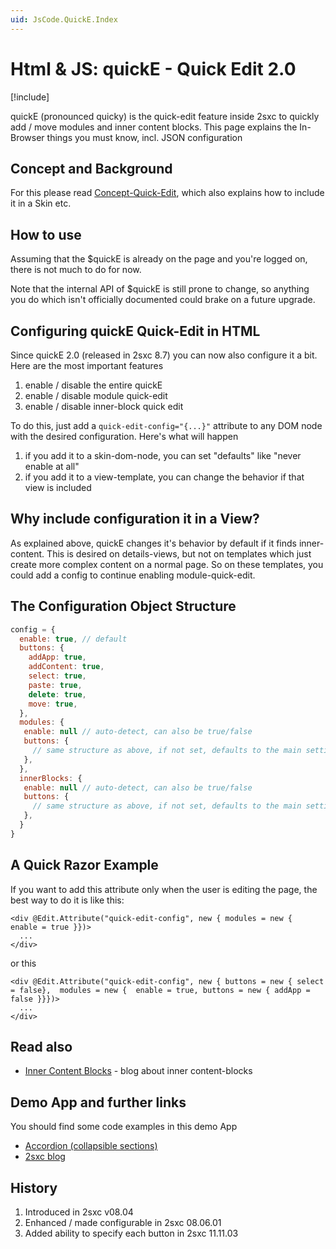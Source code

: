 ```yaml
---
uid: JsCode.QuickE.Index
---
```

# Html & JS: quickE - Quick Edit 2.0

[!include[](~/pages/basics/stack/_shared-float-summary.md)]
<style>.context-box-summary .edit-custom { visibility: visible; } </style>

quickE (pronounced quicky) is the quick-edit feature inside 2sxc to quickly add / move modules and inner content blocks.
This page explains the In-Browser things you must know, incl. JSON configuration

## Concept and Background
For this please read [Concept-Quick-Edit](xref:Basics.Browser.EditUx.QuickE), which also explains how to include it in a Skin etc.

## How to use
Assuming that the $quickE is already on the page and you're logged on, there is not much to do for now. 

Note that the internal API of $quickE is still prone to change, so anything you do which isn't officially documented could brake on a future upgrade. 

## Configuring quickE Quick-Edit in HTML
Since quickE 2.0 (released in 2sxc 8.7) you can now also configure it a bit. Here are the most important features

1. enable / disable the entire quickE
1. enable / disable module quick-edit
1. enable / disable inner-block quick edit

To do this, just add a `quick-edit-config="{...}"` attribute to any DOM node with the desired configuration. Here's what will happen

1. if you add it to a skin-dom-node, you can set "defaults" like "never enable at all"
1. if you add it to a view-template, you can change the behavior if that view is included

## Why include configuration it in a View?
As explained above, quickE changes it's behavior by default if it finds inner-content. This is desired on details-views, but not on templates which just create more complex content on a normal page. So on these templates, you could add a config to continue enabling module-quick-edit.

## The Configuration Object Structure
```JavaScript
config = {
  enable: true, // default
  buttons: {
    addApp: true,
    addContent: true,
    select: true,
    paste: true,
    delete: true,
    move: true,
  },
  modules: {
   enable: null // auto-detect, can also be true/false
   buttons: {
     // same structure as above, if not set, defaults to the main settings
   },
  },
  innerBlocks: {
   enable: null // auto-detect, can also be true/false
   buttons: {
     // same structure as above, if not set, defaults to the main settings
   },
  }
}
```

## A Quick Razor Example
If you want to add this attribute only when the user is editing the page, the best way to do it is like this:
```razor
<div @Edit.Attribute("quick-edit-config", new { modules = new {  enable = true }})>
  ...
</div>
```

or this

```razor
<div @Edit.Attribute("quick-edit-config", new { buttons = new { select = false},  modules = new {  enable = true, buttons = new { addApp = false }}})>
  ...
</div>
```

## Read also
* [Inner Content Blocks](http://2sxc.org/en/blog/post/designing-articles-with-inner-content-blocks-new-in-8-4-like-modules-inside-modules) - blog about inner content-blocks

## Demo App and further links
You should find some code examples in this demo App
* [Accordion (collapsible sections)](https://github.com/2sic/app-accordion-bootstrap3)
* [2sxc blog](xref:App.Blog)

## History
1. Introduced in 2sxc v08.04
1. Enhanced / made configurable in 2sxc 08.06.01
1. Added ability to specify each button in 2sxc 11.11.03